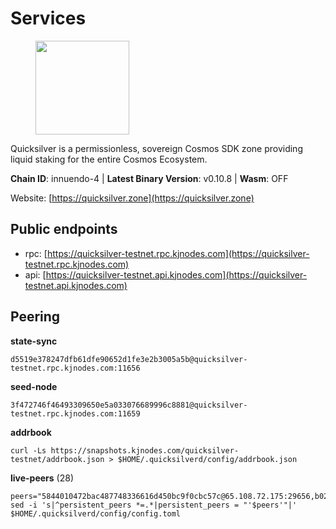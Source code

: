 # Services

<figure><img src="https://raw.githubusercontent.com/kj89/testnet_manuals/main/pingpub/logos/quicksilver.png" width="150" alt=""><figcaption></figcaption></figure>

Quicksilver is a permissionless, sovereign Cosmos SDK zone providing liquid staking for the entire Cosmos Ecosystem.

**Chain ID**: innuendo-4 | **Latest Binary Version**: v0.10.8 | **Wasm**: OFF

Website: [https://quicksilver.zone](https://quicksilver.zone)


## Public endpoints

* rpc: [https://quicksilver-testnet.rpc.kjnodes.com](https://quicksilver-testnet.rpc.kjnodes.com)
* api: [https://quicksilver-testnet.api.kjnodes.com](https://quicksilver-testnet.api.kjnodes.com)

## Peering

**state-sync**

```
d5519e378247dfb61dfe90652d1fe3e2b3005a5b@quicksilver-testnet.rpc.kjnodes.com:11656
```

**seed-node**

```
3f472746f46493309650e5a033076689996c8881@quicksilver-testnet.rpc.kjnodes.com:11659
```

**addrbook**
```
curl -Ls https://snapshots.kjnodes.com/quicksilver-testnet/addrbook.json > $HOME/.quicksilverd/config/addrbook.json
```

**live-peers** (28)
```
peers="5844010472bac487748336616d450bc9f0cbc57c@65.108.72.175:29656,b02f304fa0f10090491f62bf12ed32bf73138d5c@148.72.153.85:11656,13564ca7ffcc8fa6bcc6d405c96fe8c724ec17da@88.99.213.25:11656,d4d83e209a2b096859821228ea17475f9a487a48@23.88.0.170:15651,c9a74cdd754a8ccc9243ac2b245e4caaa78695aa@45.85.147.96:26656,3da9fbcb9ec210ec1c94ebc49f46fad3d3721e77@65.108.136.39:26651,b9b8bb23e61d53ff3b293485d04ea567ebcd7933@65.108.65.94:26656,d5519e378247dfb61dfe90652d1fe3e2b3005a5b@65.109.68.190:11656,926ce3f8ce4cda6f1a5ee97a937a44f59ff28fbf@65.108.13.176:26656,bdb93c655989b2c1882339fabb013317066dda56@95.214.52.138:26676,ca1dc45c25919c5b945f4c52c1e8470755a01225@65.108.44.149:20656,6c31ea769b18d7b20b2d738df7778fb9fc3fc380@18.236.225.32:26656,532625a997a6f891405202968607f72afe004f15@202.61.225.157:26666,8a334ed2e728ca1164f8ef6ae58dd5fda31da5be@66.94.104.239:26641,f6537f3f831dd904570c782bac86090cee90c15d@65.109.92.240:26656,2013b38382d3294584dbb9f90a156978c6fa2550@5.161.142.236:11656,9bd54719b38451d440635752081a3f52649ac92d@65.109.92.241:20026,8099f8a7c95c1676982e1a23e8452f2b10b07415@65.108.78.107:22656,e0f0703e9ce343c46e0ec01b19216715e817b358@65.109.85.170:28656,8ff8a186fe9cbc70d0f34891fa051f87e561a48b@158.160.0.93:26656,7c65eaf6307530cc654d62fff271a9593643758b@23.227.200.10:26656,a37474c1f254cd4b16d924327a755c914e8e7d86@65.109.30.53:26656,fe4ef62f5d26dbe7674549cc9fac591f5cca5bbc@148.72.153.180:11656,c896ef12812a82eea865111c49f226849ad077db@144.76.236.90:26656,1c1ca90d704c22844570d57039ccf2e8f58e475d@80.64.208.123:26656,858ba6bc33a6d13fdd9ddad344d788dcf91cf565@142.132.151.99:15651,7781c28c240e85474425040f744b501d99120d1d@195.201.108.152:11656,41f7d7004cace7bd1760a5f980a86123700c8f1d@185.146.148.116:26656"
sed -i 's|^persistent_peers *=.*|persistent_peers = "'$peers'"|' $HOME/.quicksilverd/config/config.toml
```
